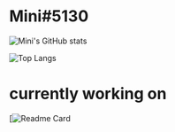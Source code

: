 # Mini#5130
![Mini's GitHub stats](https://github-readme-stats.vercel.app/api?username=youthfulslinky&theme=nord&show_icons=true)

![Top Langs](https://github-readme-stats.vercel.app/api/top-langs/?username=youthfulslinky&theme=nord&layout=compact)

# currently working on 
[![Readme Card](https://github.com/youthfulslinky/AVGB-Public)
